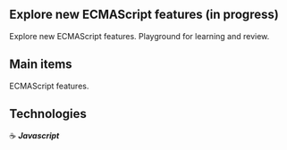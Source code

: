 ## Explore new ECMAScript features (in progress)

Explore new ECMAScript features. Playground for learning and review.

## Main items

ECMAScript features.

## Technologies

:coffee: **_Javascript_**
